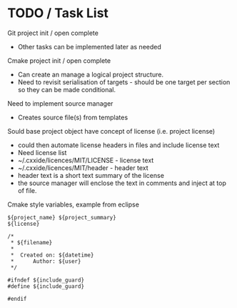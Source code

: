 TODO / Task List
================

Git project init / open complete
 * Other tasks can be implemented later as needed

Cmake project init / open complete
 * Can create an manage a logical project structure.
 * Need to revisit serialisation of targets - should be one target per section so they can be made conditional.

Need to implement source manager
 * Creates source file(s) from templates

Sould base project object have concept of license (i.e. project license)
 * could then automate license headers in files and include license text
 * Need license list
 * ~/.cxxide/licences/MIT/LICENSE - license text
 * ~/.cxxide/licences/MIT/header - header text
 * header text is a short text summary of the license
 * the source manager will enclose the text in comments and inject at top of file.

Cmake style variables, example from eclipse

    ${project_name} ${project_summary}
    ${license}
    
    /*
     * ${filename}
     *
     *  Created on: ${datetime}
     *      Author: ${user}
     */
    
    #ifndef ${include_guard}
    #define ${include_guard}
    
    #endif
